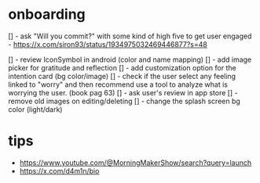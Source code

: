 # onboarding

[] - ask "Will you commit?" with some kind of high five to get user engaged - https://x.com/siron93/status/1934975032469446877?s=48

[] - review IconSymbol in android (color and name mapping)
[] - add image picker for gratitude and reflection
[] - add customization option for the intention card (bg color/image)
[] - check if the user select any feeling linked to "worry" and then recommend use a tool to analyze what is worrying the user. (book pag 63)
[] - ask user's review in app store
[] - remove old images on editing/deleting
[] - change the splash screen bg color (light/dark)

# tips

- https://www.youtube.com/@MorningMakerShow/search?query=launch
- https://x.com/d4m1n/bio
